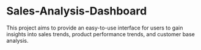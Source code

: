 # Sales-Analysis-Dashboard

This project aims to provide an easy-to-use interface for users to gain insights into sales trends, product performance trends, and customer base analysis.


